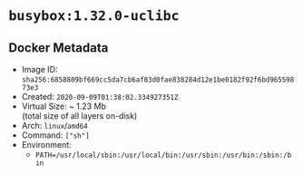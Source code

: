 # `busybox:1.32.0-uclibc`

## Docker Metadata

- Image ID: `sha256:6858809bf669cc5da7cb6af83d0fae838284d12e1be0182f92f6bd96559873e3`
- Created: `2020-09-09T01:38:02.334927351Z`
- Virtual Size: ~ 1.23 Mb  
  (total size of all layers on-disk)
- Arch: `linux`/`amd64`
- Command: `["sh"]`
- Environment:
  - `PATH=/usr/local/sbin:/usr/local/bin:/usr/sbin:/usr/bin:/sbin:/bin`
